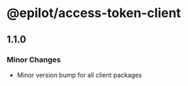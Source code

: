 # @epilot/access-token-client

## 1.1.0

### Minor Changes

- Minor version bump for all client packages
